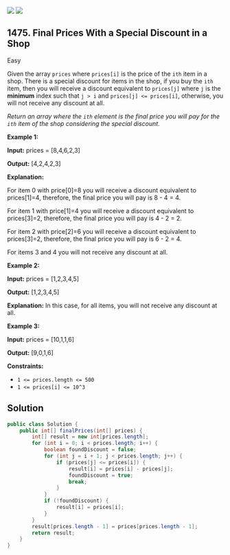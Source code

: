 [![](https://img.shields.io/github/stars/javadev/LeetCode-in-Java?label=Stars&style=flat-square)](https://github.com/javadev/LeetCode-in-Java)
[![](https://img.shields.io/github/forks/javadev/LeetCode-in-Java?label=Fork%20me%20on%20GitHub%20&style=flat-square)](https://github.com/javadev/LeetCode-in-Java/fork)

## 1475\. Final Prices With a Special Discount in a Shop

Easy

Given the array `prices` where `prices[i]` is the price of the `ith` item in a shop. There is a special discount for items in the shop, if you buy the `ith` item, then you will receive a discount equivalent to `prices[j]` where `j` is the **minimum** index such that `j > i` and `prices[j] <= prices[i]`, otherwise, you will not receive any discount at all.

_Return an array where the `ith` element is the final price you will pay for the `ith` item of the shop considering the special discount._

**Example 1:**

**Input:** prices = [8,4,6,2,3]

**Output:** [4,2,4,2,3]

**Explanation:** 

For item 0 with price[0]=8 you will receive a discount equivalent to prices[1]=4, therefore, the final price you will pay is 8 - 4 = 4. 

For item 1 with price[1]=4 you will receive a discount equivalent to prices[3]=2, therefore, the final price you will pay is 4 - 2 = 2. 

For item 2 with price[2]=6 you will receive a discount equivalent to prices[3]=2, therefore, the final price you will pay is 6 - 2 = 4. 

For items 3 and 4 you will not receive any discount at all.

**Example 2:**

**Input:** prices = [1,2,3,4,5]

**Output:** [1,2,3,4,5]

**Explanation:** In this case, for all items, you will not receive any discount at all.

**Example 3:**

**Input:** prices = [10,1,1,6]

**Output:** [9,0,1,6]

**Constraints:**

*   `1 <= prices.length <= 500`
*   `1 <= prices[i] <= 10^3`

## Solution

```java
public class Solution {
    public int[] finalPrices(int[] prices) {
        int[] result = new int[prices.length];
        for (int i = 0; i < prices.length; i++) {
            boolean foundDiscount = false;
            for (int j = i + 1; j < prices.length; j++) {
                if (prices[j] <= prices[i]) {
                    result[i] = prices[i] - prices[j];
                    foundDiscount = true;
                    break;
                }
            }
            if (!foundDiscount) {
                result[i] = prices[i];
            }
        }
        result[prices.length - 1] = prices[prices.length - 1];
        return result;
    }
}
```